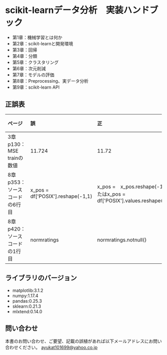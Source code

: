 # scikit-learnデータ分析　実装ハンドブック

- 第1章：機械学習とは何か 
- 第2章：scikit-learnと開発環境  
- 第3章：回帰   
- 第4章：分類    
- 第5章：クラスタリング    
- 第6章：次元削減   
- 第7章：モデルの評価    
- 第8章：Preprocessing、実データ分析
- 第9章：scikit-learn API

## 正誤表
| ページ | 誤 | 正 | 補足 |
|:-----------|:------------|:------------|:------------|
| 3章 p130：MSE trainの数値 | 11.724 | 11.72 |  |
| 8章 p353：ソースコードの6行目 | x_pos =　df['POSIX'].reshape(-1,1) | x_pos =　x_pos.reshape(-1,1)またはx_pos =　df['POSIX'].values.reshape(-1,1) |  |
| 8章 p420：ソースコードの1行目 | normratings | normratings.notnull() |  |

## ライブラリのバージョン
- matplotlib:3.1.2
- numpy:1.17.4
- pandas:0.25.3
- sklearn:0.21.3
- mlxtend:0.14.0

## 問い合わせ
本書のお問い合わせ、ご要望、記載の誤植があれば以下メールアドレスにお問い合わせください。
ayukat101699@yahoo.co.jp
